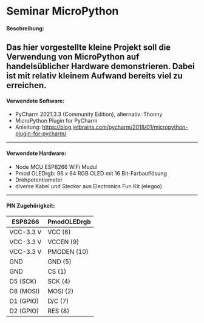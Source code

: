 # Seminar MicroPython

#### Beschreibung:
Das hier vorgestellte kleine Projekt soll die Verwendung von MicroPython auf handelsüblicher Hardware demonstrieren. Dabei ist mit relativ kleinem Aufwand bereits viel zu erreichen.
---------
#### Verwendete Software:
- PyCharm 2021.3.3 (Community Edition), alternativ: Thonny
- MicroPython Plugin for PyCharm
- Anleitung: https://blog.jetbrains.com/pycharm/2018/01/micropython-plugin-for-pycharm/
---------
#### Verwendete Hardware:
- Node MCU ESP8266 WiFi Modul
- Pmod OLEDrgb: 96 x 64 RGB OLED mit 16 Bit-Farbauflösung
- Drehpotentiometer
- diverse Kabel und Stecker aus Electronics Fun Kit (elegoo)
---------
#### PIN Zugehörigkeit:


ESP8266   | PmodOLEDrgb
----------| ----------
VCC-3.3 V | VCC (6)
VCC-3.3 V | VCCEN (9)
VCC-3.3 V | PMODEN (10)
GND       | GND (5)
GND       | CS (1)
D5 (SCK)  | SCK (4)
D8 (MOSI) | MOSI (2)
D1 (GPIO) | D/C (7)
D2 (GPIO) | RES (8)
